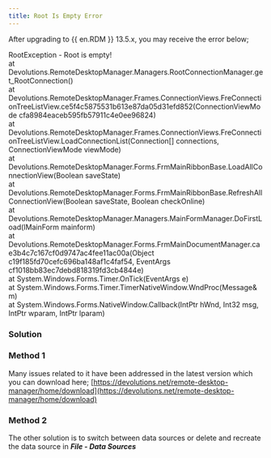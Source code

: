 ```yaml
---
title: Root Is Empty Error
---
```

After upgrading to {{ en.RDM }} 13.5.x, you may receive the error below;  

RootException - Root is empty!  
at Devolutions.RemoteDesktopManager.Managers.RootConnectionManager.get_RootConnection()  
at Devolutions.RemoteDesktopManager.Frames.ConnectionViews.FreConnectionTreeListView.ce5f4c5875531b613e87da05d31efd852(ConnectionViewMode cfa8984eaceb595fb57911c4e0ee96824)  
at Devolutions.RemoteDesktopManager.Frames.ConnectionViews.FreConnectionTreeListView.LoadConnectionList(Connection[] connections, ConnectionViewMode viewMode)  
at Devolutions.RemoteDesktopManager.Forms.FrmMainRibbonBase.LoadAllConnectionView(Boolean saveState)  
at Devolutions.RemoteDesktopManager.Forms.FrmMainRibbonBase.RefreshAllConnectionView(Boolean saveState, Boolean checkOnline)  
at Devolutions.RemoteDesktopManager.Managers.MainFormManager.DoFirstLoad(IMainForm mainform)  
at Devolutions.RemoteDesktopManager.Forms.FrmMainDocumentManager.cae3b4c7c167cf0d9747ac4fee11ac00a(Object c19f185fd70cefc696ba148af1c4faf54, EventArgs cf1018bb83ec7debd818319fd3cb4844e)  
at System.Windows.Forms.Timer.OnTick(EventArgs e)  
at System.Windows.Forms.Timer.TimerNativeWindow.WndProc(Message& m)  
at System.Windows.Forms.NativeWindow.Callback(IntPtr hWnd, Int32 msg, IntPtr wparam, IntPtr lparam)  
### Solution
### Method 1
Many issues related to it have been addressed in the latest version which you can download here; [https://devolutions.net/remote-desktop-manager/home/download](https://devolutions.net/remote-desktop-manager/home/download)
### Method 2
The other solution is to switch between data sources or delete and recreate the data source in ***File - Data Sources***
